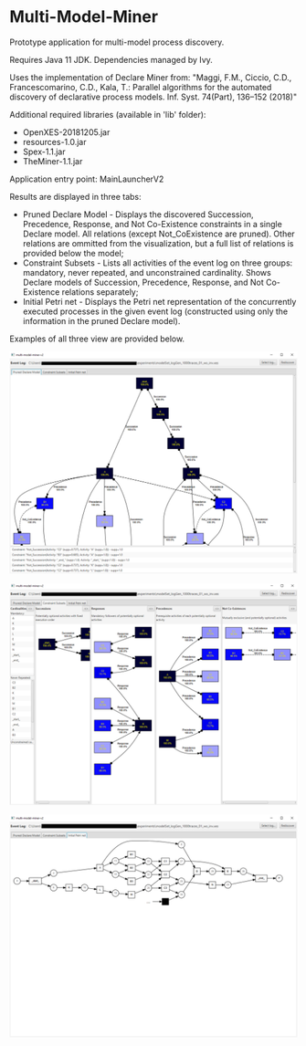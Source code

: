 # Multi-Model-Miner
Prototype application for multi-model process discovery.

Requires Java 11 JDK. Dependencies managed by Ivy.

Uses the implementation of Declare Miner from: "Maggi, F.M., Ciccio, C.D., Francescomarino, C.D., Kala, T.: Parallel algorithms for the automated discovery of declarative process models. Inf. Syst. 74(Part), 136–152 (2018)"

Additional required libraries (available in 'lib' folder):
* OpenXES-20181205.jar
* resources-1.0.jar
* Spex-1.1.jar
* TheMiner-1.1.jar

Application entry point: MainLauncherV2

Results are displayed in three tabs:
* Pruned Declare Model - Displays the discovered Succession, Precedence, Response, and Not Co-Existence constraints in a single Declare model. All relations (except Not_CoExistence are pruned). Other relations are ommitted from the visualization, but a full list of relations is provided below the model;
* Constraint Subsets - Lists all activities of the event log on three groups: mandatory, never repeated, and unconstrained cardinality. Shows Declare models of Succession, Precedence, Response, and Not Co-Existence relations separately;
* Initial Petri net - Displays the Petri net representation of the concurrently executed processes in the given event log (constructed using only the information in the pruned Declare model).

Examples of all three view are provided below.

![Pruned Declare Model](/img/313419402-5ad26a44-f9e6-4043-94c4-65dfecde1079.png)

![Constraint Subsets](/img/313420261-e01be1c8-cc0b-4f68-9a21-f88ac9ee1bb3.png)

![Initial Petri net](/img/313420373-33659fb6-855e-4bd5-9e29-24767f9d52c1.png)
